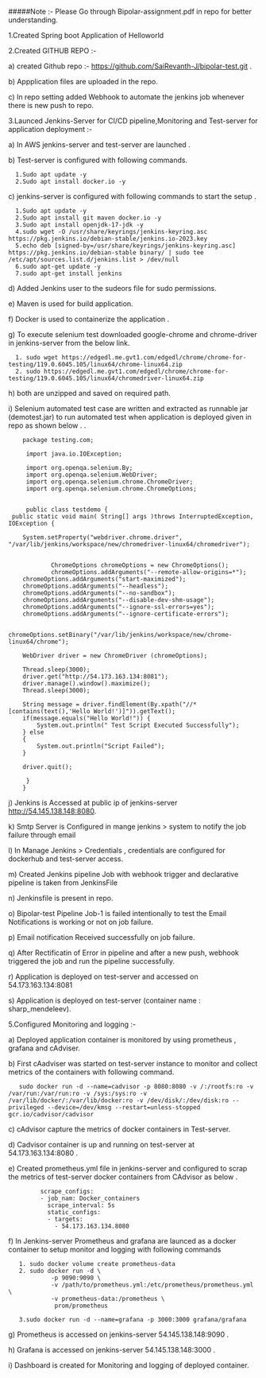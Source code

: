 #####Note :-  Please  Go through Bipolar-assignment.pdf in repo for better understanding.


1.Created Spring boot Application of Helloworld  

2.Created GITHUB REPO  :-

  a) created Github repo :- https://github.com/SaiRevanth-J/bipolar-test.git .

  b) Appplication files are uploaded in the repo.

  c) In repo setting added Webhook to automate the jenkins job whenever there is new push to repo.

3.Launced Jenkins-Server for CI/CD pipeline,Monitoring and Test-server for application deployment  :-

  a) In AWS jenkins-server and test-server are  launched .

  b)  Test-server is configured with following commands.

      1.Sudo apt update -y
      2.Sudo apt install docker.io -y

  c) jenkins-server is configured with  following commands  to start the setup .

      1.Sudo apt update -y
      2.Sudo apt install git maven docker.io -y
      3.Sudo apt install openjdk-17-jdk -y
      4.sudo wget -O /usr/share/keyrings/jenkins-keyring.asc  https://pkg.jenkins.io/debian-stable/jenkins.io-2023.key
      5.echo deb [signed-by=/usr/share/keyrings/jenkins-keyring.asc] https://pkg.jenkins.io/debian-stable binary/ | sudo tee  /etc/apt/sources.list.d/jenkins.list > /dev/null
      6.sudo apt-get update -y
      7.sudo apt-get install jenkins 

  d) Added Jenkins user to the sudeors file for sudo permissions.
    
  e) Maven is used for build application.

  f) Docker is used to containerize  the application .

  g) To execute selenium test downloaded google-chrome and chrome-driver in jenkins-server from the below link.
    
      1. sudo wget https://edgedl.me.gvt1.com/edgedl/chrome/chrome-for-testing/119.0.6045.105/linux64/chrome-linux64.zip
      2. sudo https://edgedl.me.gvt1.com/edgedl/chrome/chrome-for-testing/119.0.6045.105/linux64/chromedriver-linux64.zip

  h) both are unzipped and saved on required path.

  i) Selenium automated test case are written and extracted as runnable jar (demotest.jar) to run automated test when application is deployed given in repo as shown below  .   . 

        package testing.com;

         import java.io.IOException;

         import org.openqa.selenium.By;
         import org.openqa.selenium.WebDriver;
         import org.openqa.selenium.chrome.ChromeDriver;
         import org.openqa.selenium.chrome.ChromeOptions;


         public class testdemo {
	 public static void main( String[] args )throws InterruptedException, IOException {
	
		System.setProperty("webdriver.chrome.driver", "/var/lib/jenkins/workspace/new/chromedriver-linux64/chromedriver"); 
		

    	        ChromeOptions chromeOptions = new ChromeOptions();
    	        chromeOptions.addArguments("--remote-allow-origins=*");
		chromeOptions.addArguments("start-maximized");
		chromeOptions.addArguments("--headless");
		chromeOptions.addArguments("--no-sandbox");
		chromeOptions.addArguments("--disable-dev-shm-usage");
		chromeOptions.addArguments("--ignore-ssl-errors=yes");
		chromeOptions.addArguments("--ignore-certificate-errors");
	
    	        chromeOptions.setBinary("/var/lib/jenkins/workspace/new/chrome-linux64/chrome");
		
		WebDriver driver = new ChromeDriver (chromeOptions);
	
		Thread.sleep(3000);
		driver.get("http://54.173.163.134:8081");
		driver.manage().window().maximize();
		Thread.sleep(3000);
		
		String message = driver.findElement(By.xpath("//*[contains(text(),'Hello World!')]")).getText();
		if(message.equals("Hello World!")) {
			System.out.println(" Test Script Executed Successfully");
		} else 
		{
			System.out.println("Script Failed");
		}
		
		driver.quit();
		
	     }
        }



  j) Jenkins is Accessed at public ip of  jenkins-server http://54.145.138.148:8080.

  k) Smtp Server is Configured in mange jenkins > system to notify the job failure through email

  l) In Manage Jenkins > Credentials , credentials  are configured for dockerhub and test-server access.

  m) Created Jenkins pipeline Job with webhook trigger and declarative pipeline is taken from JenkinsFile
  
  n) Jenkinsfile is present in repo.

  o) Bipolar-test Pipeline Job-1 is failed intentionally to test the Email Notifications is working or not on job failure. 
  
  p) Email notification Received successfully on job failure.
  
  q) After Rectificatin of  Error in pipeline and after a new  push, webhook triggered the job and run the pipeline successfully.

  r) Application is deployed on test-server and accessed on 54.173.163.134:8081 

  s) Application is deployed on test-server (container name : sharp_mendeleev).
  
5.Configured Monitoring and logging  :-

  a) Deployed application container is monitored by using prometheus , grafana and cAdviser.

  b) First cAadviser was started  on test-server instance to monitor and collect metrics of the containers  with following command.

       sudo docker run -d --name=cadvisor -p 8080:8080 -v /:/rootfs:ro -v /var/run:/var/run:ro -v /sys:/sys:ro -v /var/lib/docker/:/var/lib/docker:ro -v /dev/disk/:/dev/disk:ro --privileged --device=/dev/kmsg --restart=unless-stopped gcr.io/cadvisor/cadvisor

  c) cAdvisor capture the metrics of docker containers in Test-server.

  d) Cadvisor container is up and running on test-server at  54.173.163.134:8080 .

  e) Created prometheus.yml file in jenkins-server and configured to scrap the metrics of test-server docker containers from CAdvisor as below .

             scrape_configs:
             - job_nam: Docker_containers
               scrape_interval: 5s
               static_configs:
               - targets:
                 - 54.173.163.134.8080

  f) In Jenkins-server Prometheus and grafana are launced as a docker container to setup  monitor and logging  with following commands 

       1. sudo docker volume create prometheus-data
       2. sudo docker run -d \
                -p 9090:9090 \
                -v /path/to/prometheus.yml:/etc/prometheus/prometheus.yml \
                -v prometheus-data:/prometheus \
                 prom/prometheus

       3.sudo docker run -d --name=grafana -p 3000:3000 grafana/grafana
       

  g) Prometheus is accessed on jenkins-server 54.145.138.148:9090 .

  h) Grafana  is accessed on jenkins-server 54.145.138.148:3000 .
  
  i) Dashboard is created for Monitoring and logging of  deployed container. 


